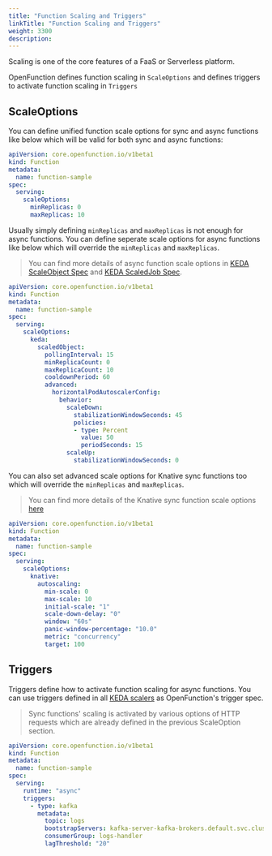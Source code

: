 ```yaml
---
title: "Function Scaling and Triggers"
linkTitle: "Function Scaling and Triggers"
weight: 3300
description: 
---
```


Scaling is one of the core features of a FaaS or Serverless platform.

OpenFunction defines function scaling in `ScaleOptions` and defines triggers to activate function scaling in `Triggers`

## ScaleOptions

You can define unified function scale options for sync and async functions like below which will be valid for both sync and async functions:

```yaml
apiVersion: core.openfunction.io/v1beta1
kind: Function
metadata:
  name: function-sample
spec:
  serving:
    scaleOptions:
      minReplicas: 0
      maxReplicas: 10
```

Usually simply defining `minReplicas` and `maxReplicas` is not enough for async functions. You can define seperate scale options for async functions like below which will override the `minReplicas` and `maxReplicas`.

> You can find more details of async function scale options in [KEDA ScaleObject Spec](https://keda.sh/docs/2.7/concepts/scaling-deployments/#scaledobject-spec) and [KEDA ScaledJob Spec](https://keda.sh/docs/2.7/concepts/scaling-jobs/#scaledjob-spec).

```yaml
apiVersion: core.openfunction.io/v1beta1
kind: Function
metadata:
  name: function-sample
spec:
  serving:
    scaleOptions:
      keda:
        scaledObject:
          pollingInterval: 15
          minReplicaCount: 0
          maxReplicaCount: 10
          cooldownPeriod: 60
          advanced:
            horizontalPodAutoscalerConfig:
              behavior:
                scaleDown:
                  stabilizationWindowSeconds: 45
                  policies:
                  - type: Percent
                    value: 50
                    periodSeconds: 15
                scaleUp:
                  stabilizationWindowSeconds: 0
```

You can also set advanced scale options for Knative sync functions too which will override the `minReplicas` and `maxReplicas`.

> You can find more details of the Knative sync function scale options [here](https://knative.dev/docs/serving/autoscaling/scale-bounds/#scale-down-delay)

```yaml
apiVersion: core.openfunction.io/v1beta1
kind: Function
metadata:
  name: function-sample
spec:
  serving:
    scaleOptions:
      knative:
        autoscaling:
          min-scale: 0
          max-scale: 10
          initial-scale: "1"
          scale-down-delay: "0"
          window: "60s"
          panic-window-percentage: "10.0"
          metric: "concurrency"
          target: 100
```

## Triggers

Triggers define how to activate function scaling for async functions. You can use triggers defined in all [KEDA scalers](https://keda.sh/docs/2.7/scalers/) as OpenFunction's trigger spec.

> Sync functions' scaling is activated by various options of HTTP requests which are already defined in the previous ScaleOption section.

```yaml
apiVersion: core.openfunction.io/v1beta1
kind: Function
metadata:
  name: function-sample
spec:
  serving:
    runtime: "async"
    triggers:
      - type: kafka
        metadata:
          topic: logs
          bootstrapServers: kafka-server-kafka-brokers.default.svc.cluster.local:9092
          consumerGroup: logs-handler
          lagThreshold: "20"
```